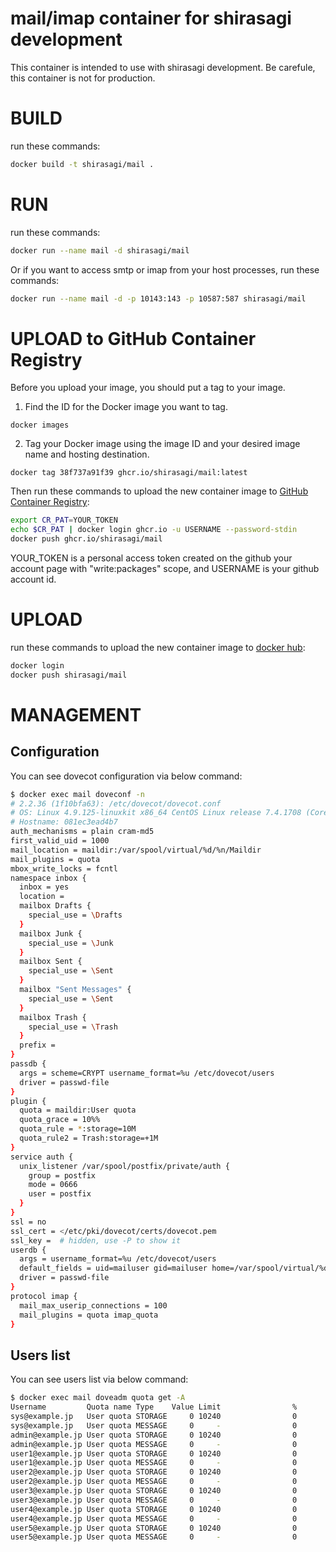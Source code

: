 mail/imap container for shirasagi development
====

This container is intended to use with shirasagi development.
Be carefule, this container is not for production.


# BUILD

run these commands:

~~~bash
docker build -t shirasagi/mail .
~~~

# RUN

run these commands:

~~~bash
docker run --name mail -d shirasagi/mail
~~~

Or if you want to access smtp or imap from your host processes, run these commands:

~~~bash
docker run --name mail -d -p 10143:143 -p 10587:587 shirasagi/mail
~~~

# UPLOAD to GitHub Container Registry

Before you upload your image, you should put a tag to your image.

1. Find the ID for the Docker image you want to tag.
  ~~~
  docker images
  ~~~
2. Tag your Docker image using the image ID and your desired image name and hosting destination.
  ~~~
  docker tag 38f737a91f39 ghcr.io/shirasagi/mail:latest
  ~~~

Then run these commands to upload the new container image to [GitHub Container Registry](https://github.com/orgs/shirasagi/packages):

~~~bash
export CR_PAT=YOUR_TOKEN
echo $CR_PAT | docker login ghcr.io -u USERNAME --password-stdin
docker push ghcr.io/shirasagi/mail
~~~

YOUR_TOKEN is a personal access token created on the github your account page with "write:packages" scope, and USERNAME is your github account id.

# UPLOAD

run these commands to upload the new container image to [docker hub](https://hub.docker.com/):

~~~bash
docker login
docker push shirasagi/mail
~~~

# MANAGEMENT

## Configuration

You can see dovecot configuration via below command:

~~~bash
$ docker exec mail doveconf -n
# 2.2.36 (1f10bfa63): /etc/dovecot/dovecot.conf
# OS: Linux 4.9.125-linuxkit x86_64 CentOS Linux release 7.4.1708 (Core)  overlay
# Hostname: 081ec3ead4b7
auth_mechanisms = plain cram-md5
first_valid_uid = 1000
mail_location = maildir:/var/spool/virtual/%d/%n/Maildir
mail_plugins = quota
mbox_write_locks = fcntl
namespace inbox {
  inbox = yes
  location = 
  mailbox Drafts {
    special_use = \Drafts
  }
  mailbox Junk {
    special_use = \Junk
  }
  mailbox Sent {
    special_use = \Sent
  }
  mailbox "Sent Messages" {
    special_use = \Sent
  }
  mailbox Trash {
    special_use = \Trash
  }
  prefix = 
}
passdb {
  args = scheme=CRYPT username_format=%u /etc/dovecot/users
  driver = passwd-file
}
plugin {
  quota = maildir:User quota
  quota_grace = 10%%
  quota_rule = *:storage=10M
  quota_rule2 = Trash:storage=+1M
}
service auth {
  unix_listener /var/spool/postfix/private/auth {
    group = postfix
    mode = 0666
    user = postfix
  }
}
ssl = no
ssl_cert = </etc/pki/dovecot/certs/dovecot.pem
ssl_key =  # hidden, use -P to show it
userdb {
  args = username_format=%u /etc/dovecot/users
  default_fields = uid=mailuser gid=mailuser home=/var/spool/virtual/%d/%n
  driver = passwd-file
}
protocol imap {
  mail_max_userip_connections = 100
  mail_plugins = quota imap_quota
}
~~~

## Users list

You can see users list via below command:

~~~bash
$ docker exec mail doveadm quota get -A
Username         Quota name Type    Value Limit                %
sys@example.jp   User quota STORAGE     0 10240                0
sys@example.jp   User quota MESSAGE     0     -                0
admin@example.jp User quota STORAGE     0 10240                0
admin@example.jp User quota MESSAGE     0     -                0
user1@example.jp User quota STORAGE     0 10240                0
user1@example.jp User quota MESSAGE     0     -                0
user2@example.jp User quota STORAGE     0 10240                0
user2@example.jp User quota MESSAGE     0     -                0
user3@example.jp User quota STORAGE     0 10240                0
user3@example.jp User quota MESSAGE     0     -                0
user4@example.jp User quota STORAGE     0 10240                0
user4@example.jp User quota MESSAGE     0     -                0
user5@example.jp User quota STORAGE     0 10240                0
user5@example.jp User quota MESSAGE     0     -                0
~~~
